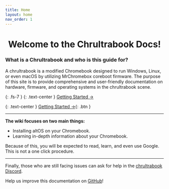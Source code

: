 ```yaml
---
title: Home
layout: home
nav_order: 1
---
```


<h1><div align="center">Welcome to the Chrultrabook Docs!</div></h1>

### What is a Chrultrabook and who is this guide for?

A chrultrabook is a modified Chromebook designed to run Windows, Linux, or even macOS by utilizing MrChromebox coreboot firmware. The purpose of this site is to provide comprehensive and user-friendly documentation on hardware, firmware, and operating systems in the chrultrabook scene.

{: .fs-7 }
{: .text-center }
[Getting Started →](docs/getting-started.html)


{: .text-center }
<span class="fs-8">
[Getting Started →](docs/getting-started.html){: .btn }
</span>

--------------------------------------

**The wiki focuses on two main things:**

*   Installing altOS on your Chromebook.
*   Learning in-depth information about your Chromebook.

Because of this, you will be expected to read, learn, and even use Google. This is not a one click procedure.

--------------------------------------

Finally, those who are still facing issues can ask for help in the [chrultrabook Discord](https://discord.com/invite/tkPTk5w).

Help us improve this documentation on [GitHub](https://github.com/chrultrabook/docs/)!

